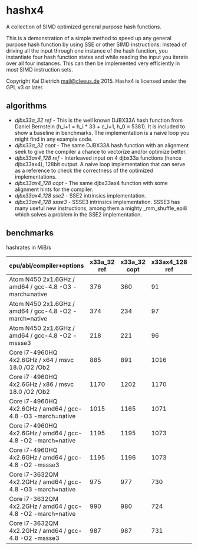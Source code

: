 hashx4
======

A collection of SIMD optimized general purpose hash functions.

This is a demonstration of a simple method to speed up any general
purpose hash function by using SSE or other SIMD instructions:
Instead of driving all the input through
one instance of the hash function, you instantiate four hash
function states and while reading the input you iterate over
all four instances. This can then be implemented very efficiently
in most SIMD instruction sets.

Copyright Kai Dietrich <mail@cleeus.de> 2015.
Hashx4 is licensed under the GPL v3 or later.


algorithms
----------

* *djbx33a\_32 ref* - This is the well known DJBX33A hash function from Daniel Bernstein (h\_i+1 = h\_i * 33 + c\_i+1, h\_0 = 5381).
	It is included to show a baseline in benchmarks. The implementation is a naive loop you might find in any example code.
* *djbx33a\_32 copt* - The same DJBX33A hash function with an alignment seek
	to give the compiler a chance to vectorize and/or optimize better.
* *djbx33ax4\_128 ref* - Interleaved input on 4 djbx33a functions (hence djbx33ax4), 128bit output.
	A naive loop implementation that can serve as
	a reference to check the correctness of the optimized implementations.
* *djbx33ax4\_128 copt* - The same djbx33ax4 function with some alignment hints for the compiler.
* *djbx33ax4\_128 sse2* - SSE2 intrinsics implementation.
* *djbx33ax4\_128 ssse3* - SSSE3 intrinsics implementation. SSSE3 has many useful new instructions, among them a mighty \_mm\_shuffle\_epi8
	which solves a problem in the SSE2 implementation.

benchmarks
----------

hashrates in MiB/s

| cpu/abi/compiler+options | x33a\_32 ref | x33a\_32 copt | x33ax4\_128 ref | x33ax4\_128 copt | x33ax4\_128 sse2 | x33ax4\_128 ssse3 |
|--------------------------|--------------|---------------|-----------------|------------------|------------------|-------------------|
| Atom N450 2x1.6GHz / amd64 / gcc-4.8 -O3 -march=native      |  376 |  360 |   91 |  376 |  370 |  949 |
| Atom N450 2x1.6GHz / amd64 / gcc-4.8 -O2 -march=native      |  374 |  234 |   97 |  360 |  370 | 1040 |
| Atom N450 2x1.6GHz / amd64 / gcc-4.8 -O2 -mssse3            |  218 |  221 |   96 |  319 |  186 |  910 |
| Core i7-4960HQ 4x2.6GHz / x64 / msvc 18.0 /O2 /Ob2          |  885 |  891 | 1016 | 3357 | 2017 | 6225 |
| Core i7-4960HQ 4x2.6GHz / x86 / msvc 18.0 /O2 /Ob2          | 1170 | 1202 | 1170 | 1702 | 1956 | 6243 |
| Core i7-4960HQ 4x2.6GHz / amd64 / gcc-4.8 -O3 -march=native | 1015 | 1165 | 1071 | 2672 | 2031 | 6368 |
| Core i7-4960HQ 4x2.6GHz / amd64 / gcc-4.8 -O2 -march=native | 1195 | 1195 | 1073 | 2541 | 2021 | 6513 |
| Core i7-4960HQ 4x2.6GHz / amd64 / gcc-4.8 -O2 -mssse3       | 1195 | 1196 | 1073 | 2555 | 2708 | 6491 |
| Core i7-3632QM 4x2.2GHz / amd64 / gcc-4.8 -O3 -march=native |  975 |  977 |  730 | 2066 | 2284 | 4874 |
| Core i7-3632QM 4x2.2GHz / amd64 / gcc-4.8 -O2 -march=native |  990 |  980 |  724 | 2091 | 2270 | 4834 |
| Core i7-3632QM 4x2.2GHz / amd64 / gcc-4.8 -O2 -mssse3       |  987 |  987 |  731 | 2096 | 1937 | 5162 |



